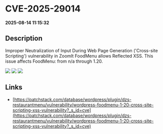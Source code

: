 # CVE-2025-29014

**2025-08-14 11:15:32**

## Description
Improper Neutralization of Input During Web Page Generation ('Cross-site Scripting') vulnerability in ZoomIt FoodMenu allows Reflected XSS. This issue affects FoodMenu: from n/a through 1.20.

![](https://img.shields.io/static/v1?label=Score&message=7.1&color=red)
![](https://img.shields.io/static/v1?label=Severity&message=HIGH&color=red)
![](https://img.shields.io/static/v1?label=CWE&message=XSS&color=green)

## Links
- [https://patchstack.com/database/wordpress/plugin/dzs-restaurantmenu/vulnerability/wordpress-foodmenu-1-20-cross-site-scripting-xss-vulnerability?_s_id=cve](https://patchstack.com/database/wordpress/plugin/dzs-restaurantmenu/vulnerability/wordpress-foodmenu-1-20-cross-site-scripting-xss-vulnerability?_s_id=cve)
